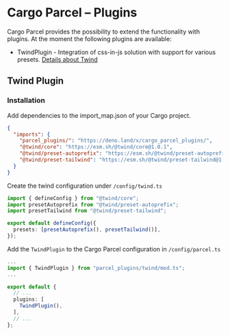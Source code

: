 # Cargo Parcel – Plugins

Cargo Parcel provides the possibility to extend the functionality with plugins.
At the moment the following plugins are available:

- TwindPlugin - Integration of css-in-js solution with support for various
  presets. [Details about Twind](https://twind.style)

## Twind Plugin

### Installation

Add dependencies to the import_map.json of your Cargo project.

```json
{
  "imports": {
    "parcel_plugins/": "https://deno.land/x/cargo_parcel_plugins/",
    "@twind/core": "https://esm.sh/@twind/core@1.0.1",
    "@twind/preset-autoprefix": "https://esm.sh/@twind/preset-autoprefix@1.0.1",
    "@twind/preset-tailwind": "https://esm.sh/@twind/preset-tailwind@1.0.1"
  }
}
```

Create the twind configuration under `/config/twind.ts`

```ts
import { defineConfig } from "@twind/core";
import presetAutoprefix from "@twind/preset-autoprefix";
import presetTailwind from "@twind/preset-tailwind";

export default defineConfig({
  presets: [presetAutoprefix(), presetTailwind()],
});
```

Add the `TwindPlugin` to the Cargo Parcel configuration in `/config/parcel.ts`

```ts
...
import { TwindPlugin } from "parcel_plugins/twind/mod.ts";
...

export default {
  // ...
  plugins: [
    TwindPlugin(),
  ],
  // ...
};
```
